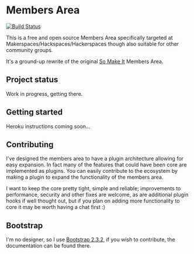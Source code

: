 Members Area
============

[![Build Status](https://travis-ci.org/benjie/members-area.png?branch=master)](https://travis-ci.org/benjie/members-area)

This is a free and open source Members Area specifically targeted at
Makerspaces/Hackspaces/Hackerspaces though also suitable for other
community groups.

It's a ground-up rewrite of the original [So Make It][] Members Area.

Project status
--------------

Work in progress, getting there.

Getting started
---------------

Heroku instructions coming soon...

Contributing
------------

I've designed the members area to have a plugin architecture allowing
for easy expansion. In fact many of the features that could have been
core are implemented as plugins. You can easily contribute to the
ecosystem by making a plugin to expand the functionality of the members
area.

I want to keep the core pretty tight, simple and reliable; improvements
to performance, security and other fixes are welcome, as are additional
plugin hooks if well thought out, but if you plan on adding more
functionality to core it may be worth having a chat first :)

Bootstrap
---------

I'm no designer, so I use [Bootstrap 2.3.2][], if you wish to
contribute, the documentation can be found there.

[Bootstrap 2.3.2]: http://getbootstrap.com/2.3.2/
[So Make It]: http://www.somakeit.org.uk/
